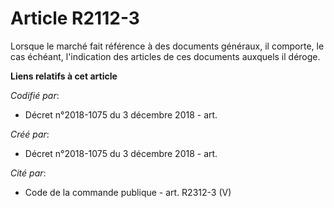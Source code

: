 # Article R2112-3

Lorsque le marché fait référence à des documents généraux, il comporte, le cas échéant, l'indication des articles de ces
documents auxquels il déroge.

**Liens relatifs à cet article**

_Codifié par_:

  - Décret n°2018-1075 du 3 décembre 2018 - art.

_Créé par_:

  - Décret n°2018-1075 du 3 décembre 2018 - art.

_Cité par_:

  - Code de la commande publique - art. R2312-3 (V)
